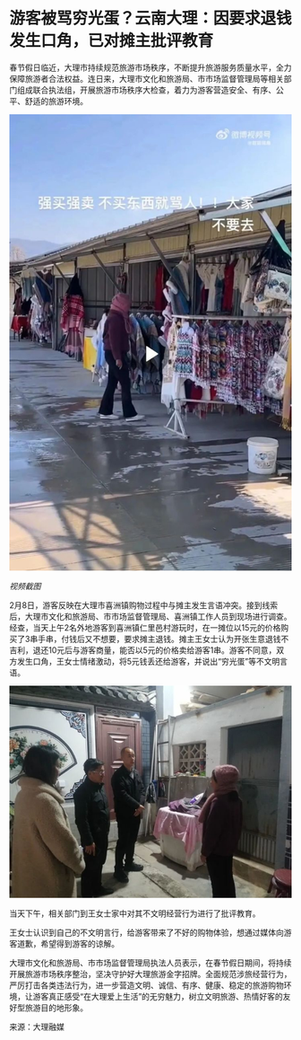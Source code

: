 # 游客被骂穷光蛋？云南大理：因要求退钱发生口角，已对摊主批评教育

春节假日临近，大理市持续规范旅游市场秩序，不断提升旅游服务质量水平，全力保障旅游者合法权益。连日来，大理市文化和旅游局、市市场监督管理局等相关部门组成联合执法组，开展旅游市场秩序大检查，着力为游客营造安全、有序、公平、舒适的旅游环境。

![7e9dec537341d92b3a79d38b224305f8.jpg](https://raw.githubusercontent.com/qqhsx/qqnews_image/main/2024/02/10/游客被骂穷光蛋？云南大理：因要求退钱发生口角，已对摊主批评教育/7e9dec537341d92b3a79d38b224305f8.jpg)

_视频截图_

2月8日，游客反映在大理市喜洲镇购物过程中与摊主发生言语冲突。接到线索后，大理市文化和旅游局、市市场监督管理局、喜洲镇工作人员到现场进行调查。经查，当天上午2名外地游客到喜洲镇仁里邑村游玩时，在一摊位以15元的价格购买了3串手串，付钱后又不想要，要求摊主退钱。摊主王女士认为开张生意退钱不吉利，退还10元后与游客商量，能否以5元的价格卖给游客1串。游客不同意，双方发生口角，王女士情绪激动，将5元钱丢还给游客，并说出“穷光蛋”等不文明言语。

![94b2309075880849f9869a82c6f29a78.jpg](https://raw.githubusercontent.com/qqhsx/qqnews_image/main/2024/02/10/游客被骂穷光蛋？云南大理：因要求退钱发生口角，已对摊主批评教育/94b2309075880849f9869a82c6f29a78.jpg)

当天下午，相关部门到王女士家中对其不文明经营行为进行了批评教育。

王女士认识到自己的不文明言行，给游客带来了不好的购物体验，想通过媒体向游客道歉，希望得到游客的谅解。

大理市文化和旅游局、市市场监督管理局执法人员表示，在春节假日期间，将持续开展旅游市场秩序整治，坚决守护好大理旅游金字招牌。全面规范涉旅经营行为，严厉打击各类违法行为，进一步营造文明、诚信、有序、健康、稳定的旅游购物环境，让游客真正感受“在大理爱上生活”的无穷魅力，树立文明旅游、热情好客的友好型旅游目的地形象。

来源：大理融媒

